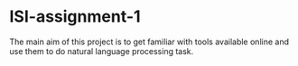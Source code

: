 # ISI-assignment-1

The main aim of this project is to get familiar with tools available online and use them to do natural language processing task.
